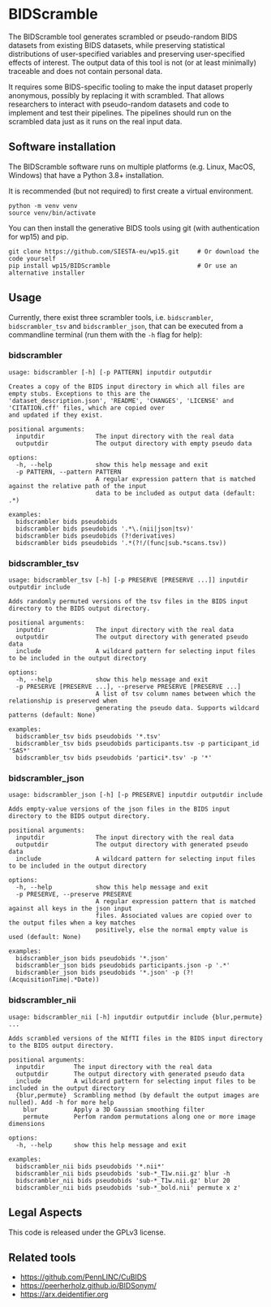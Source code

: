 # BIDScramble

The BIDScramble tool generates scrambled or pseudo-random BIDS datasets from existing BIDS datasets, while preserving statistical distributions of user-specified variables and preserving user-specified effects of interest. The output data of this tool is not (or at least minimally) traceable and does not contain personal data.

It requires some BIDS-specific tooling to make the input dataset properly anonymous, possibly by replacing it with scrambled. That allows researchers to interact with pseudo-random datasets and code to implement and test their pipelines. The pipelines should run on the scrambled data just as it runs on the real input data.

## Software installation

The BIDScramble software runs on multiple platforms (e.g. Linux, MacOS, Windows) that have a Python 3.8+ installation.

It is recommended (but not required) to first create a virtual environment.

```console
python -m venv venv
source venv/bin/activate
```

You can then install the generative BIDS tools using git (with authentication for wp15) and pip.

```console
git clone https://github.com/SIESTA-eu/wp15.git     # Or download the code yourself
pip install wp15/BIDScramble                        # Or use an alternative installer
```

## Usage

Currently, there exist three scrambler tools, i.e. `bidscrambler`, `bidscrambler_tsv` and `bidscrambler_json`, that can be executed from a commandline terminal (run them with the `-h` flag for help):

### bidscrambler

```
usage: bidscrambler [-h] [-p PATTERN] inputdir outputdir

Creates a copy of the BIDS input directory in which all files are empty stubs. Exceptions to this are the
'dataset_description.json', 'README', 'CHANGES', 'LICENSE' and 'CITATION.cff' files, which are copied over
and updated if they exist.

positional arguments:
  inputdir              The input directory with the real data
  outputdir             The output directory with empty pseudo data

options:
  -h, --help            show this help message and exit
  -p PATTERN, --pattern PATTERN
                        A regular expression pattern that is matched against the relative path of the input
                        data to be included as output data (default: .*)

examples:
  bidscrambler bids pseudobids
  bidscrambler bids pseudobids '.*\.(nii|json|tsv)'
  bidscrambler bids pseudobids (?!derivatives)
  bidscrambler bids pseudobids '.*(?!/(func|sub.*scans.tsv))
```

### bidscrambler_tsv

```
usage: bidscrambler_tsv [-h] [-p PRESERVE [PRESERVE ...]] inputdir outputdir include

Adds randomly permuted versions of the tsv files in the BIDS input directory to the BIDS output directory.

positional arguments:
  inputdir              The input directory with the real data
  outputdir             The output directory with generated pseudo data
  include               A wildcard pattern for selecting input files to be included in the output directory

options:
  -h, --help            show this help message and exit
  -p PRESERVE [PRESERVE ...], --preserve PRESERVE [PRESERVE ...]
                        A list of tsv column names between which the relationship is preserved when
                        generating the pseudo data. Supports wildcard patterns (default: None)

examples:
  bidscrambler_tsv bids pseudobids '*.tsv'
  bidscrambler_tsv bids pseudobids participants.tsv -p participant_id 'SAS*'
  bidscrambler_tsv bids pseudobids 'partici*.tsv' -p '*'
```

### bidscrambler_json

```
usage: bidscrambler_json [-h] [-p PRESERVE] inputdir outputdir include

Adds empty-value versions of the json files in the BIDS input directory to the BIDS output directory.

positional arguments:
  inputdir              The input directory with the real data
  outputdir             The output directory with generated pseudo data
  include               A wildcard pattern for selecting input files to be included in the output directory

options:
  -h, --help            show this help message and exit
  -p PRESERVE, --preserve PRESERVE
                        A regular expression pattern that is matched against all keys in the json input
                        files. Associated values are copied over to the output files when a key matches
                        positively, else the normal empty value is used (default: None)

examples:
  bidscrambler_json bids pseudobids '*.json'
  bidscrambler_json bids pseudobids participants.json -p '.*'
  bidscrambler_json bids pseudobids '*.json' -p (?!(AcquisitionTime|.*Date))
```

### bidscrambler_nii

```
usage: bidscrambler_nii [-h] inputdir outputdir include {blur,permute} ...

Adds scrambled versions of the NIfTI files in the BIDS input directory to the BIDS output directory.

positional arguments:
  inputdir        The input directory with the real data
  outputdir       The output directory with generated pseudo data
  include         A wildcard pattern for selecting input files to be included in the output directory
  {blur,permute}  Scrambling method (by default the output images are nulled). Add -h for more help
    blur          Apply a 3D Gaussian smoothing filter
    permute       Perfom random permutations along one or more image dimensions

options:
  -h, --help      show this help message and exit

examples:
  bidscrambler_nii bids pseudobids '*.nii*'
  bidscrambler_nii bids pseudobids 'sub-*_T1w.nii.gz' blur -h
  bidscrambler_nii bids pseudobids 'sub-*_T1w.nii.gz' blur 20
  bidscrambler_nii bids pseudobids 'sub-*_bold.nii' permute x z'
```

## Legal Aspects

This code is released under the GPLv3 license.

## Related tools

- https://github.com/PennLINC/CuBIDS
- https://peerherholz.github.io/BIDSonym/
- https://arx.deidentifier.org
